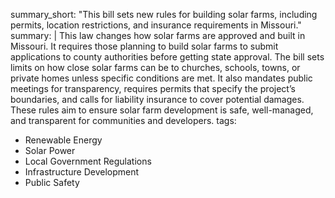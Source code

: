 summary_short: "This bill sets new rules for building solar farms, including permits, location restrictions, and insurance requirements in Missouri."
summary: |
  This law changes how solar farms are approved and built in Missouri. It requires those planning to build solar farms to submit applications to county authorities before getting state approval. The bill sets limits on how close solar farms can be to churches, schools, towns, or private homes unless specific conditions are met. It also mandates public meetings for transparency, requires permits that specify the project’s boundaries, and calls for liability insurance to cover potential damages. These rules aim to ensure solar farm development is safe, well-managed, and transparent for communities and developers.
tags:
  - Renewable Energy
  - Solar Power
  - Local Government Regulations
  - Infrastructure Development
  - Public Safety
